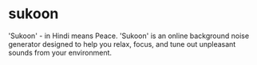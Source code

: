 # sukoon
'Sukoon' - in Hindi means Peace. 'Sukoon' is an online background noise generator designed to help you relax, focus, and tune out unpleasant sounds from your environment. 
